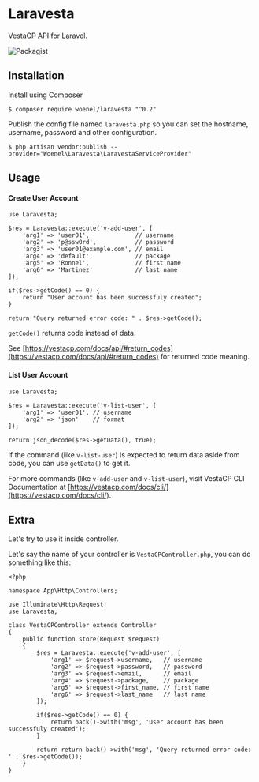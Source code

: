 # Laravesta
VestaCP API for Laravel.

![Packagist](https://img.shields.io/packagist/l/doctrine/orm.svg)

## Installation

Install using Composer
```
$ composer require woenel/laravesta "^0.2"
```

Publish the config file named `laravesta.php` so you can set the hostname, username, password and other configuration.
```
$ php artisan vendor:publish --provider="Woenel\Laravesta\LaravestaServiceProvider"
```

## Usage

#### Create User Account
```
use Laravesta;

$res = Laravesta::execute('v-add-user', [
    'arg1' => 'user01',             // username
    'arg2' => 'p@ssw0rd',           // password
    'arg3' => 'user01@example.com', // email
    'arg4' => 'default',            // package
    'arg5' => 'Ronnel',             // first name
    'arg6' => 'Martinez'            // last name
]);

if($res->getCode() == 0) {
    return "User account has been successfuly created";
}

return "Query returned error code: " . $res->getCode();
```
`getCode()` returns code instead of data.


See [https://vestacp.com/docs/api/#return_codes](https://vestacp.com/docs/api/#return_codes) for returned code meaning.

#### List User Account
```
use Laravesta;

$res = Laravesta::execute('v-list-user', [
    'arg1' => 'user01', // username
    'arg2' => 'json'    // format
]);

return json_decode($res->getData(), true);
```
If the command (like `v-list-user`) is expected to return data aside from code, you can use `getData()` to get it.

For more commands (like `v-add-user` and `v-list-user`), visit VestaCP CLI Documentation at [https://vestacp.com/docs/cli/](https://vestacp.com/docs/cli/).

## Extra

Let's try to use it inside controller.

Let's say the name of your controller is `VestaCPController.php`, you can do something like this:
```
<?php

namespace App\Http\Controllers;

use Illuminate\Http\Request;
use Laravesta;

class VestaCPController extends Controller
{
    public function store(Request $request)
    {
        $res = Laravesta::execute('v-add-user', [
            'arg1' => $request->username,   // username
            'arg2' => $request->password,   // password
            'arg3' => $request->email,      // email
            'arg4' => $request->package,    // package
            'arg5' => $request->first_name, // first name
            'arg6' => $request->last_name   // last name
        ]);

        if($res->getCode() == 0) {
            return back()->with('msg', 'User account has been successfuly created');
        }

        return return back()->with('msg', 'Query returned error code: ' . $res->getCode());
    }
}
```

